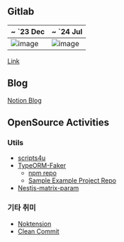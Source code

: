 ## Gitlab

| ~ `23 Dec | ~ `24 Jul |
|--|--|
| ![image](https://github.com/j1i-ian/j1i-ian/assets/13825203/b3f5ac46-9f68-433c-b728-806c219beab7) | ![image](https://github.com/user-attachments/assets/55a6cc4a-a3d7-43ba-97cc-02a8013bf859) |


[Link](https://gitlab.com/cyan-kinesin)

## Blog

[Notion Blog](https://organic-roof-98f.notion.site/alan-blog-a1d4f82748b84be48a20553380bf8c85)

## OpenSource Activities

### Utils

* [scripts4u](https://github.com/j1i-ian/scripts4u)
* [TypeORM-Faker](https://gitlab.com/typeorm-faker/typeorm-faker)
    * [npm repo](https://www.npmjs.com/package/typeorm-faker)
    * [Sample Example Project Repo](https://gitlab.com/typeorm-faker/typeorm-fake-sample)
* [Nestjs-matrix-param](https://gitlab.com/cyan-kinesin/nestjsx-matrix-param)

### 기타 취미

* [Noktension](https://gitlab.com/cyan-kinesin/noktension)
* [Clean Commit](https://gitlab.com/clean-commit)
